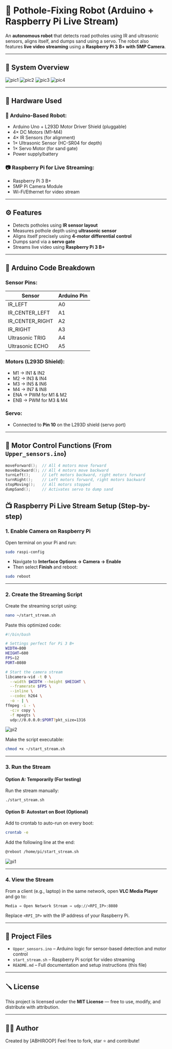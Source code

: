 # 🤖 Pothole-Fixing Robot (Arduino + Raspberry Pi Live Stream)

An **autonomous robot** that detects road potholes using IR and ultrasonic sensors, aligns itself, and dumps sand using a servo. The robot also features **live video streaming** using a **Raspberry Pi 3 B+ with 5MP Camera**.

---

## 📸 System Overview
![pic1](https://github.com/user-attachments/assets/513ffe6c-6039-4de6-85eb-0197b2b14a79)
![pic2](https://github.com/user-attachments/assets/b12ed5e9-57a3-4349-bb88-e8ff28099486)
![pic3](https://github.com/user-attachments/assets/4065b083-3220-48a8-bdd1-ec33c23f4869)
![pic4](https://github.com/user-attachments/assets/cb7720f7-51ff-4256-b10a-bc789c7eb926)



---

## 🔧 Hardware Used

### 🤖 Arduino-Based Robot:
- Arduino Uno + L293D Motor Driver Shield (pluggable)
- 4× DC Motors (M1–M4)
- 4× IR Sensors (for alignment)
- 1× Ultrasonic Sensor (HC-SR04 for depth)
- 1× Servo Motor (for sand gate)
- Power supply/battery

### 📷 Raspberry Pi for Live Streaming:
- Raspberry Pi 3 B+
- 5MP Pi Camera Module
- Wi-Fi/Ethernet for video stream

---

## ⚙️ Features

- Detects potholes using **IR sensor layout**
- Measures pothole depth using **ultrasonic sensor**
- Aligns itself precisely using **4-motor differential control**
- Dumps sand via a **servo gate**
- Streams live video using **Raspberry Pi 3 B+**

---

## 🧠 Arduino Code Breakdown

### Sensor Pins:
| Sensor         | Arduino Pin |
|----------------|-------------|
| IR_LEFT        | A0          |
| IR_CENTER_LEFT | A1          |
| IR_CENTER_RIGHT| A2          |
| IR_RIGHT       | A3          |
| Ultrasonic TRIG| A4          |
| Ultrasonic ECHO| A5          |

### Motors (L293D Shield):
- M1 → IN1 & IN2  
- M2 → IN3 & IN4  
- M3 → IN5 & IN6  
- M4 → IN7 & IN8  
- ENA → PWM for M1 & M2  
- ENB → PWM for M3 & M4  

### Servo:
- Connected to **Pin 10** on the L293D shield (servo port)

---

## 🚗 Motor Control Functions (From `Upper_sensors.ino`)

```cpp
moveForward();  // All 4 motors move forward
moveBackward(); // All 4 motors move backward
turnLeft();     // Left motors backward, right motors forward
turnRight();    // Left motors forward, right motors backward
stopMoving();   // All motors stopped
dumpSand();     // Activates servo to dump sand

```

## 📺 Raspberry Pi Live Stream Setup (Step-by-step)

### **1. Enable Camera on Raspberry Pi**

Open terminal on your Pi and run:

```bash
sudo raspi-config
```

* Navigate to **Interface Options → Camera → Enable**
* Then select **Finish** and reboot:

```bash
sudo reboot
```

---

### **2. Create the Streaming Script**

Create the streaming script using:

```bash
nano ~/start_stream.sh
```

Paste this optimized code:

```bash
#!/bin/bash

# Settings perfect for Pi 3 B+
WIDTH=800
HEIGHT=600
FPS=12
PORT=8080

# Start the camera stream
libcamera-vid -t 0 \
  --width $WIDTH --height $HEIGHT \
  --framerate $FPS \
  --inline \
  --codec h264 \
  -o - | \
ffmpeg -i - \
  -c:v copy \
  -f mpegts \
  udp://0.0.0.0:$PORT?pkt_size=1316
```

![pi2](https://github.com/user-attachments/assets/a973400c-e32f-452d-be50-4e66afa8a7d3)


Make the script executable:

```bash
chmod +x ~/start_stream.sh
```

---

### **3. Run the Stream**

#### Option A: Temporarily (For testing)

Run the stream manually:

```bash
./start_stream.sh
```


#### Option B: Autostart on Boot (Optional)

Add to crontab to auto-run on every boot:

```bash
crontab -e
```

Add the following line at the end:

```bash
@reboot /home/pi/start_stream.sh
```

![pi1](https://github.com/user-attachments/assets/146513e1-f2c6-4a95-8e32-0b7fc656e3e8)

---

### **4. View the Stream**

From a client (e.g., laptop) in the same network, open **VLC Media Player** and go to:

```
Media → Open Network Stream → udp://<RPI_IP>:8080
```

Replace `<RPI_IP>` with the IP address of your Raspberry Pi.

---

## 📂 Project Files

* `Upper_sensors.ino` – Arduino logic for sensor-based detection and motor control
* `start_stream.sh` – Raspberry Pi script for video streaming
* `README.md` – Full documentation and setup instructions (this file)

---

## 🪛 License

This project is licensed under the **MIT License** — free to use, modify, and distribute with attribution.

---

## 🙋‍♂️ Author

Created by \[ABHIROOP]
Feel free to fork, star ⭐ and contribute!
